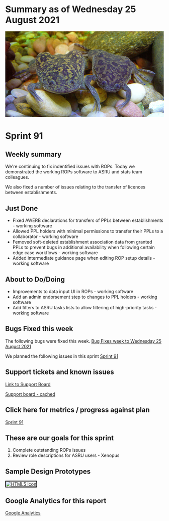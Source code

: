 # Summary as of Wednesday 25 August 2021 

![TimVickers, Public domain, via Wikimedia Commons](graphs/XenopusDuo.png)

# Sprint 91

## Weekly summary 
We're continuing to fix indentified issues with ROPs. Today we demonstrated the working ROPs software to ASRU and stats team colleagues. 

We also fixed a number of issues relating to the transfer of licences between establishments.

## Just Done
* Fixed AWERB declarations for transfers of PPLs between establishments - working software
* Allowed PPL holders with minimal permissions to transfer their PPLs to a collaborator - working software
* Femoved soft-deleted establishment association data from granted PPLs to prevent bugs in additional availability when following certain edge case workflows - working software
* Added intermediate guidance page when editing ROP setup details - working software

## About to Do/Doing
* Improvements to data input UI in ROPs - working software
* Add an admin endorsement step to changes to PPL holders - working software
* Add filters to ASRU tasks lists to allow filtering of high-priority tasks - working software

## Bugs Fixed this week
The following bugs were fixed this week.
[Bug Fixes week to Wednesday 25 August 2021](graphs/bugs25082021.png)

We planned the following issues in this sprint 
[Sprint 91](graphs/sprint25082021.png)

## Support tickets and known issues
[Link to Support Board](https://collaboration.homeoffice.gov.uk/jira/secure/RapidBoard.jspa?rapidView=1717&selectedIssue=ASSB-253)

[Support board - cached](graphs/supportBoard25082021.png)

## Click here for metrics / progress against plan
[Sprint 91](graphs/progress25082021.png)

## These are our goals for this sprint
1. Complete outstanding ROPs issues 
2. Review role descriptions for ASRU users - Xenopus

## Sample Design Prototypes
<a href="graphs/proto1_25082021.png"><img src="graphs/proto1_25082021.png" alt="HTML5 Icon" width="200" style="border:2px solid black"></a>
<br>

## Google Analytics for this report
[Google Analytics](graphs/GA25082021.png)

